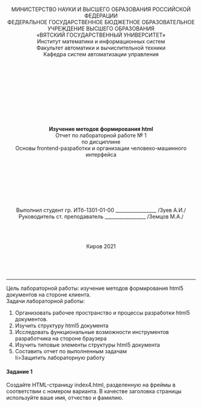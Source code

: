 <p align ="center">МИНИСТЕРСТВО НАУКИ И ВЫСШЕГО ОБРАЗОВАНИЯ РОССИЙСКОЙ ФЕДЕРАЦИИ<br>
ФЕДЕРАЛЬНОЕ ГОСУДАРСТВЕННОЕ БЮДЖЕТНОЕ ОБРАЗОВАТЕЛЬНОЕ<br> 
УЧРЕЖДЕНИЕ ВЫСШЕГО ОБРАЗОВАНИЯ<br>
«ВЯТСКИЙ ГОСУДАРСТВЕННЫЙ УНИВЕРСИТЕТ»<br>
Институт математики и информационных систем<br>
Факультет автоматики и вычислительной техники<br>
Кафедра систем автоматизации управления<br></p>
<br>
<br>
<br>
<br>
<br>
<br>
<br>
<br>
<br>
<p align= "center"><b>Изучение методов формирования html</b><br>
Отчет по лабораторной работе № 1<br>
по дисциплине<br>
Основы frontend-разработки и организации человеко-машинного интерфейса<br></p>
<br>
<br>
<br>
<br>
<br>
<br>
<p align="center">Выполнил студент гр. ИТб-1301-01-00	        _________________ /Зуев А.И./<br>
Руководитель ст. преподаватель		        _________________ /Земцов М.А./<br></p>
<br>
<br>
<p align="center">Киров 2021</p>
<br>
<br>
<br>
<hr><p>Цель лабораторной работы: изучение методов формирования html5 документов на стороне клиента.<br>
Задачи лабораторной работы:<br>
<ol><li>Организовать рабочее пространство и процессы разработки html5 документов.</li>
<li>Изучить структуру html5 документа</li>
<li>Исследовать функциональные возможности инструментов разработчика на стороне браузера</li>
<li>Изучить типовые элементы структуры html5 документа</li>
<li>Составить отчет по выполненным задачам</li>
li>Защитить лабораторную работу</li></ol></p>
<h4>Задание 1</h4>
<p>Создайте HTML-страницу index4.html, разделенную на фреймы в соответствии с номером варианта. В качестве заголовка страницы используйте ваше имя, отчество и фамилию.</p>